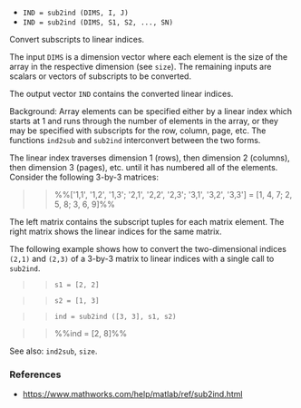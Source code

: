 * `IND = sub2ind (DIMS, I, J)`
* `IND = sub2ind (DIMS, S1, S2, ..., SN)`

Convert subscripts to linear indices.

The input `DIMS` is a dimension vector where each element is the size
of the array in the respective dimension (see `size`).  The
remaining inputs are scalars or vectors of subscripts to be
converted.

The output vector `IND` contains the converted linear indices.

Background: Array elements can be specified either by a linear
index which starts at 1 and runs through the number of elements in
the array, or they may be specified with subscripts for the row,
column, page, etc.  The functions `ind2sub` and `sub2ind`
interconvert between the two forms.

The linear index traverses dimension 1 (rows), then dimension 2
(columns), then dimension 3 (pages), etc. until it has numbered all
of the elements.  Consider the following 3-by-3 matrices:

>> %%['1,1', '1,2', '1,3'; '2,1', '2,2', '2,3'; '3,1', '3,2', '3,3'] = [1, 4, 7; 2, 5, 8; 3, 6, 9]%%

The left matrix contains the subscript tuples for each matrix
element.  The right matrix shows the linear indices for the same
matrix.

The following example shows how to convert the two-dimensional
indices `(2,1)` and `(2,3)` of a 3-by-3 matrix to linear indices
with a single call to `sub2ind`.

>> `s1 = [2, 2]`

>> `s2 = [1, 3]`

>> `ind = sub2ind ([3, 3], s1, s2)`

>> %%ind =  [2, 8]%%

See also: `ind2sub`, `size`.

### References

* https://www.mathworks.com/help/matlab/ref/sub2ind.html
